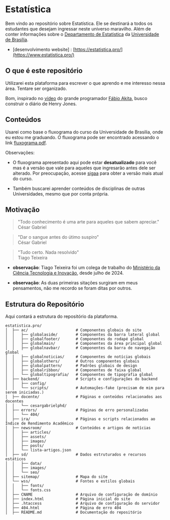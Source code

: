 # Estatística

Bem vindo ao repositório sobre Estatística. Ele se destinará a todos os estudantes que desejam ingressar neste universo maravilho. Além de conter informações sobre o [Departamento de Estatistica](https://est.unb.br) da [Universidade de Brasília](https://www.unb.br).

- [desenvolvimento website] : [https://estatistica.pro/](https://www.estatistica.pro/)

## O que é este repositório
Utilizarei esta plataforma para escrever o que aprendo e me interesso nessa área. Tentare ser organizado.

Bom, inspirado no [vídeo](https://youtu.be/ii5Q2fCl8C0?si=HSEXqfi3OrwKGird) do grande programador [Fábio Akita](https://www.youtube.com/@Akitando?sub_confirmation=1), busco construir o diário de Henry Jones.


## Conteúdos 
Usarei como base o fluxograma do curso da Universidade de Brasilia, onde eu estou me graduando.
O fluxograma pode ser encontrado acessando o link [fluxograma.pdf](/sd/data/br/curso/fluxograma.pdf).

Observações: 
- O fluxograma apresentado aqui pode estar **desatualizado** para você mas é a versão que vale para aqueles que ingresarão antes dele ser alterado. Por preocupação, acesse [sigaa](https://sigaa.unb.br/sigaa/public/componentes/busca_componentes.jsf?aba=p-ensino) para obter a versão mais atual do curso.

- Também buscarei aprender conteúdos de disciplinas de outras Universidades, mesmo que por conta própria.

## Motivação
> "Todo conhecimento é uma arte para aqueles que sabem apreciar."  
> César Gabriel

> "Dar o sangue antes do útimo suspiro"  
> César Gabriel

> "Tudo certo. Nada resolvido"  
> Tiago Teixeira

- **observação**: Tiago Teixeira foi um colega de trabalho do [Ministério da Ciência Tecnologia e Inovação](https://www.gov.br/mcti/pt-br/acompanhe-o-mcti/lei-do-bem), desde julho de 2024.

- **observação**: As duas primeiras sitações surgiram em meus pensamentos, não me recordo se foram ditas por outros.

## Estrutura do Repositório
Aqui contará a estrutura do repositório da plataforma.

```
estatistica.pro/
│  ├── ac/                     # Componentes globais do site
│  │   ├── globalaside/        # Componentes da barra lateral global
│  │   ├── globalfooter/       # Componentes do rodapé global
│  │   ├── globalmain/         # Componentes da área principal global
│  │   ├── globalnavbar/       # Componentes da barra de navegação global
│  │   ├── globalnoticias/     # Componentes de notícias globais
│  │   ├── globalothers/       # Outros componentes globais
│  │   ├── globalpattern/      # Padrões globais de design
│  │   ├── globalribbon/       # Componentes de faixa global
│  │   └── globaltipografia/   # Componentes de tipografia global
│  ├── backend/                # Scripts e configurações do backend
│  │   ├── config/
│  │   └── scripts/            # Automações-fake (precisam de mim para serem iniciadas.)
│  ├── docente/                # Páginas e conteúdos relacionados aos docentes
│  │   └── cesargabrielphd/
│  ├── errors/                 # Páginas de erro personalizadas
│  │   └── 404/
│  ├── ira/                    # Páginas e scripts relacionados ao Índice de Rendimento Acadêmico
│  ├── newsroom/               # Conteúdos e artigos de notícias
│  │   ├── articles/
│  │   ├── assets/
│  │   ├── images/
│  │   ├── posts/
│  │   └── lista-artigos.json
│  ├── sd/                     # Dados estruturados e recursos estáticos
│  │   ├── data/
│  │   ├── images/
│  │   └── seo/
│  ├── sitemap/                # Mapa do site
│  └── wss/                    # Fontes e estilos globais
│  │   ├── fonts/
│  │   └── fonts.css
│  ├── CNAME                   # Arquivo de configuração de domínio
│  ├── index.html              # Página inicial do site
│  ├── .htaccess               # Arquivo de configuração do servidor
│  ├── 404.html                # Página de erro 404
│  ├── README.md               # Documentação do repositório
```
